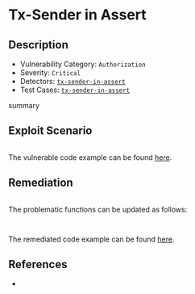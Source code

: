 # Tx-Sender in Assert
## Description
- Vulnerability Category: `Authorization`
- Severity: `Critical`
- Detectors: [`tx-sender-in-assert`](https://github.com/CoinFabrik/stacy/blob/main/stacks_analyzer/detectors/TxSenderInAssert.py)
- Test Cases: [`tx-sender-in-assert`](https://github.com/CoinFabrik/stacy/tree/main/tests/tx_sender_in_assert)

summary

## Exploit Scenario

```clarity

```


The vulnerable code example can be found [here]().

## Remediation

```clarity

```

The problematic functions can be updated as follows:

```clarity
    
```



The remediated code example can be found [here]().



## References
- []()
